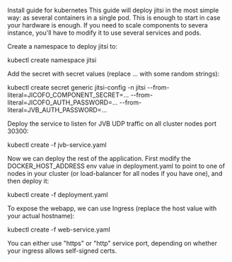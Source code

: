 Install guide for kubernetes
This guide will deploy jitsi in the most simple way: as several containers in a single pod. This is enough to start in case your hardware is enough. If you need to scale components to severa instance, you'll have to modify it to use several services and pods.

Create a namespace to deploy jitsi to:

kubectl create namespace jitsi

Add the secret with secret values (replace ... with some random strings):

kubectl create secret generic jitsi-config -n jitsi --from-literal=JICOFO_COMPONENT_SECRET=... --from-literal=JICOFO_AUTH_PASSWORD=... --from-literal=JVB_AUTH_PASSWORD=...

Deploy the service to listen for JVB UDP traffic on all cluster nodes port 30300:

kubectl create -f jvb-service.yaml

Now we can deploy the rest of the application. First modify the DOCKER_HOST_ADDRESS env value in deployment.yaml to point to one of nodes in your cluster (or load-balancer for all nodes if you have one), and then deploy it:

kubectl create -f deployment.yaml

To expose the webapp, we can use Ingress (replace the host value with your actual hostname):

kubectl create -f web-service.yaml

You can either use "https" or "http" service port, depending on whether your ingress allows self-signed certs.